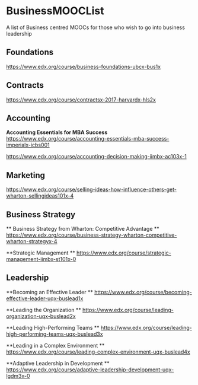 # BusinessMOOCList
A list of Business centred MOOCs for those who wish to go into business leadership


## Foundations

https://www.edx.org/course/business-foundations-ubcx-bus1x


## Contracts

https://www.edx.org/course/contractsx-2017-harvardx-hls2x

## Accounting


**Accounting Essentials for MBA Success**
https://www.edx.org/course/accounting-essentials-mba-success-imperialx-icbs001

https://www.edx.org/course/accounting-decision-making-iimbx-ac103x-1



## Marketing

https://www.edx.org/course/selling-ideas-how-influence-others-get-wharton-sellingideas101x-4


## Business Strategy

** Business Strategy from Wharton: Competitive Advantage **
https://www.edx.org/course/business-strategy-wharton-competitive-wharton-strategyx-4

**Strategic Management **
https://www.edx.org/course/strategic-management-iimbx-st101x-0

## Leadership

**Becoming an Effective Leader **
https://www.edx.org/course/becoming-effective-leader-uqx-buslead1x

**Leading the Organization **
https://www.edx.org/course/leading-organization-uqx-buslead2x

**Leading High-Performing Teams **
https://www.edx.org/course/leading-high-performing-teams-uqx-buslead3x

**Leading in a Complex Environment **
https://www.edx.org/course/leading-complex-environment-uqx-buslead4x

**Adaptive Leadership in Development **
https://www.edx.org/course/adaptive-leadership-development-uqx-lgdm3x-0
